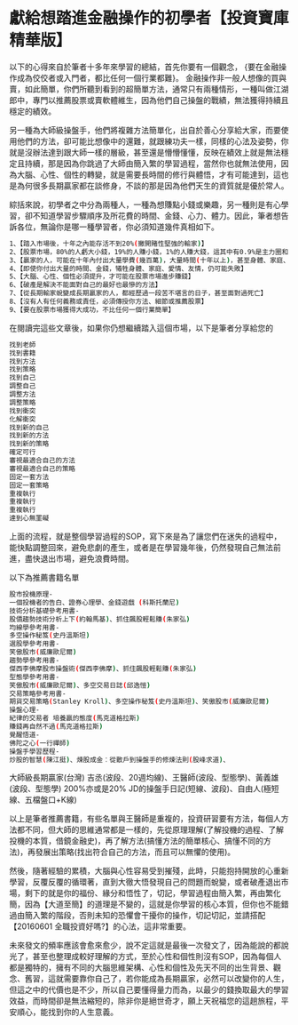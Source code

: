 # 獻給想踏進金融操作的初學者【投資寶庫精華版】


以下的心得來自於筆者十多年來學習的總結，首先你要有一個觀念，
{要在金融操作成為佼佼者或入門者，都比任何一個行業都難}。
金融操作非一般人想像的買與賣，如此簡單，你們所聽到看到的超簡單方法，通常只有兩種情形，一種叫做江湖郎中，專門以推薦股票或賣軟體維生，因為他們自己操盤的戰績，無法獲得持續且穩定的績效。

另一種為大師級操盤手，他們將複雜方法簡單化，出自於善心分享給大家，而要使用他們的方法，卻可能比想像中的還難，就跟練功夫一樣，同樣的心法及姿勢，你就是沒辦法達到跟大師一樣的層級，甚至還是懵懵懂懂，反映在績效上就是無法穩定且持續，那是因為你跳過了大師由簡入繁的學習過程，當然你也就無法使用，因為大腦、心性、個性的轉變，就是需要長時間的修行與體悟，才有可能達到，這也是為何很多長期贏家都在談修身，不談的那是因為他們天生的資質就是優於常人。

綜括來說，初學者之中分為兩種人，一種為想賺點小錢或樂趣，另一種則是有心學習，卻不知道學習步驟順序及所花費的時間、金錢、心力、體力。因此，筆者想告訴各位，無論你是哪一種學習者，你必須知道幾件真相如下。

```sh
1、【踏入市場後，十年之內能存活不到20%(撇開賭性堅強的輸家)】
2、【股票市場，80%的人虧大小錢，19%的人賺小錢，1%的人賺大錢，這其中有0.9%是主力圈和公司派，平民致富操盤手0.01%】
3、【贏家的人，可能在十年內付出大量學費(幾百萬)，大量時間(十年以上)，甚至身體、家庭、愛情、友情，除非你是天生贏家，但一般人通常機率不大】
4、【即使你付出大量的時間、金錢，犧牲身體、家庭、愛情、友情，仍可能失敗】
5、【大腦、心性、個性必須提升，才可能在股票市場進步賺錢】
6、【破產是解決不能面對自己的最好也最慘的方法】
7、【從長期輸家蛻變成長期贏家的人，都經歷過一段苦不堪言的日子，甚至面對過死亡】
8、【沒有人有任何義務或責任，必須傳授你方法、細節或推薦股票】
9、【要在股票市場獲得大成功，不比任何一個行業簡單】
```

在閱讀完這些文章後，如果你仍想繼續踏入這個市場，以下是筆者分享給您的
```sh
找到老師
找到書籍
找到方法
找到策略
找到自己
調整自己
調整方法
調整策略
找到衝突
化解衝突
找到新的自己
找到新的方法
找到新的策略
確定可行
審視最適合自己的方法
審視最適合自己的策略
固定一套方法
固定一套策略
重複執行
重複執行
重複執行
達到心無罣礙
```

上面的流程，就是整個學習過程的SOP，寫下來是為了讓您們在迷失的過程中，能快點調整回來，避免悲劇的產生，或者是在學習幾年後，仍然發現自己無法前進，盡快退出市場，避免浪費時間。

以下為推薦書籍名單

```sh
股市投機原理-
一個投機者的告白、證券心理學、金錢遊戲 (科斯托蘭尼)
技術分析基礎參考用書-
股價趨勢技術分析上下(約翰馬基)、抓住飆股輕鬆賺(朱家弘)
均線學參考用書-
多空操作秘笈(史丹溫斯坦)
選股學參考用書-
笑傲股市(威廉歐尼爾)
趨勢學參考用書-
傑西李佛摩股市操盤術(傑西李佛摩)、抓住飆股輕鬆賺(朱家弘)
型態學參考用書-
笑傲股市(威廉歐尼爾)、多空交易日誌(邱逸愷)
交易策略參考用書-
期貨交易策略(Stanley Kroll)、多空操作秘笈(史丹溫斯坦)、笑傲股市(威廉歐尼爾)
操盤心理-
紀律的交易者 培養贏的態度(馬克道格拉斯)
賺錢再自然不過(馬克道格拉斯)
覺醒悟道-
佛陀之心(一行禪師)
操盤手學習歷程-
炒股的智慧(陳江挺)、煉股成金︰從散戶到操盤手的修煉法則(股峰求道)、
```

大師級長期贏家(台灣)
吉丞(波段、20週均線)、王醫師(波段、型態學)、黃義雄(波段、型態學)
200%亦或是20% JD的操盤手日記(短線、波段)、自由人(極短線、五檔盤口+K線)

以上是筆者推薦書籍，有些名單與王醫師是重複的，投資研習要有方法，每個人方法都不同，但大師的思維通常都是一樣的，先從原理理解(了解投機的過程、了解投機的本質，借鏡金融史)，再了解方法(搞懂方法的簡單核心、搞懂不同的方法)，再發展出策略(找出符合自己的方法，而且可以無懼的使用)。

然後，隨著經驗的累積，大腦與心性容易受到摧殘，此時，只能抱持開放的心重新學習，反覆反覆的循環著，直到大徹大悟發現自己的問題而蛻變，或者破產退出市場，剩下的就是你的福份、緣分和悟性了，切記，學習過程由簡入繁，再由繁化簡，因為【大道至簡】的道理是不變的，這就是你學習的核心本質，但你也不能錯過由簡入繁的階段，否則未知的恐懼會干擾你的操作，切記切記，並請搭配【20160601 全職投資好嗎?】的心法，這非常重要。

未來發文的頻率應該會愈來愈少，說不定這就是最後一次發文了，因為能說的都說光了，甚至也整理成較好理解的方式，至於心性和個性則沒有SOP，因為每個人都是獨特的，擁有不同的大腦思維架構、心性和個性及先天不同的出生背景、觀念、舊習，這就需要靠你自己了，若你能成為長期贏家，必然可以改變你的人生，但這之中的代價也是不少，所以自己要懂得量力而為，以最少的錢換取最大的學習效益，而時間卻是無法縮短的，除非你是絕世奇才，願上天祝福您的這趟旅程，平安順心，能找到你的人生意義。